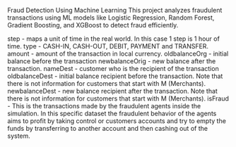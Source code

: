 Fraud Detection Using Machine Learning
This project analyzes fraudulent transactions using ML models like Logistic Regression, Random Forest, Gradient Boosting, and XGBoost to detect fraud efficiently.



step - maps a unit of time in the real world. In this case 1 step is 1 hour of time.
type - CASH-IN, CASH-OUT, DEBIT, PAYMENT and TRANSFER.
amount - amount of the transaction in local currency.
oldbalanceOrg - initial balance before the transaction
newbalanceOrig - new balance after the transaction.
nameDest - customer who is the recipient of the transaction
oldbalanceDest - initial balance recipient before the transaction. Note that there is not information for customers that start with M (Merchants).
newbalanceDest - new balance recipient after the transaction. Note that there is not information for customers that start with M (Merchants).
isFraud - This is the transactions made by the fraudulent agents inside the simulation. In this specific dataset the fraudulent behavior of the agents aims to profit by taking control or customers accounts and try to empty the funds by transferring to another account and then cashing out of the system.
